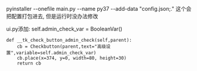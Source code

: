 pyinstaller --onefile main.py --name py37    --add-data "config.json;."
这个会把配置打包进去, 但是运行时没办法修改


ui.py添加:
self.admin_check_var = BooleanVar()

    def __tk_check_button_admin_check(self,parent):
        cb = Checkbutton(parent,text="高级设置",variable=self.admin_check_var)
        cb.place(x=374, y=0, width=80, height=30)
        return cb
